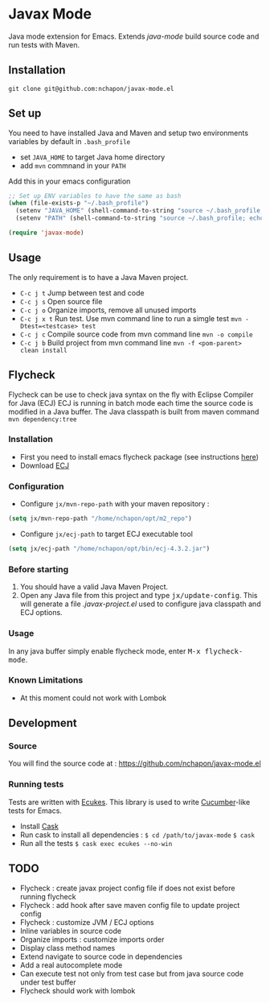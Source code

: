 # Javax Mode #
Java mode extension for Emacs.
Extends _java-mode_ build source code and run tests with Maven.

## Installation ##

`git clone git@github.com:nchapon/javax-mode.el `

## Set up ##

You need to have installed Java and Maven and setup two environments variables by default in `.bash_profile`
* set `JAVA_HOME` to target Java home directory
* add `mvn` commnand  in your `PATH`

Add this in your emacs configuration
```el
;; Set up ENV variables to have the same as bash
(when (file-exists-p "~/.bash_profile")
  (setenv "JAVA_HOME" (shell-command-to-string "source ~/.bash_profile; echo -n $JAVA_HOME"))
  (setenv "PATH" (shell-command-to-string "source ~/.bash_profile; echo -n $PATH")))

(require 'javax-mode)
```

## Usage ##
The only requirement is to have a Java Maven project.
+ `C-c j t` Jump between test and code
+ `C-c j s` Open source file
+ `C-c j o` Organize imports, remove all unused imports
+ `C-c j x t` Run test.
Use mvn command line to run a simgle test `mvn -Dtest=<testcase> test`
+ `C-c j c` Compile source code from mvn command line `mvn -o compile`
+ `C-c j b` Build project from mvn command line `mvn -f <pom-parent> clean install`

## Flycheck

Flycheck can be use to check java syntax on the fly with Eclipse Compiler for Java (ECJ)
ECJ is running in batch mode each time the source code is modified in a Java buffer.
The Java classpath is built from maven command `mvn dependency:tree`

### Installation ###
* First you need to install emacs flycheck package (see instructions [here](https://github.com/flycheck/flycheck#installation))
* Download [ECJ](http://download.eclipse.org/eclipse/downloads/drops4/R-4.3.2-201402211700/download.php?dropFile=ecj-4.3.2.jar)

### Configuration ###
* Configure `jx/mvn-repo-path` with your maven repository :
```el
(setq jx/mvn-repo-path "/home/nchapon/opt/m2_repo")
```

* Configure `jx/ecj-path` to target ECJ executable tool
```el
(setq jx/ecj-path "/home/nchapon/opt/bin/ecj-4.3.2.jar")
```

### Before starting ###
1. You should have a valid Java Maven Project.
2. Open any Java file from this project and type <kbd>jx/update-config</kbd>. This will generate a file *.javax-project.el* used to configure java classpath and ECJ options.


### Usage ###

In any java buffer simply enable flycheck mode, enter <kbd>M-x flycheck-mode</kbd>.

### Known Limitations ###

* At this moment could not work with Lombok



## Development ##

### Source ###

You will find the source code at :
    https://github.com/nchapon/javax-mode.el


### Running tests ###

Tests are written with [Ecukes](https://github.com/ecukes/ecukes).
This library is used to write [Cucumber](http://cukes.info/)-like tests for Emacs.

+ Install [Cask](https://github.com/cask/cask)
+ Run cask to install all dependencies :
    `$ cd /path/to/javax-mode`
    `$ cask`
+ Run all the tests
    `$ cask exec ecukes --no-win`


## TODO ##

+ Flycheck : create javax project config file if does not exist before running flycheck
+ Flycheck : add hook after save maven config file to update project config
+ Flycheck : customize JVM / ECJ options
+ Inline variables in source code
+ Organize imports : customize imports order
+ Display class method names
+ Extend navigate to source code in dependencies
+ Add a real autocomplete mode
+ Can execute test not only from test case but from java source code under test buffer
+ Flycheck should work with lombok
